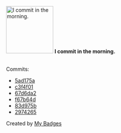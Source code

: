 <img src="https://my-badges.github.io/my-badges/morning-commits.png" alt="I commit in the morning." title="I commit in the morning." width="128">
<strong>I commit in the morning.</strong>
<br><br>

Commits:

- <a href="https://github.com/Rignchen/advent-of-code/commit/5ad175a8016d2ce22d11bdaf4a98b4e1c5de07dc">5ad175a</a>
- <a href="https://github.com/Rignchen/advent-of-code/commit/c3f4f01bff3e3e566a891a4283519c2c8d392570">c3f4f01</a>
- <a href="https://github.com/Rignchen/dotfile/commit/67d6da2cafe626cc797020d8dc4038efa77e7adc">67d6da2</a>
- <a href="https://github.com/Rignchen/Rignchen/commit/f67b64d6652b3ddb2a23680005219d0d9f58da4d">f67b64d</a>
- <a href="https://github.com/Rignchen/Rignchen/commit/83d975b23939a7e4750e5ea4bc175b4a022acbe3">83d975b</a>
- <a href="https://github.com/Rignchen/Rignchen/commit/2974265ca1d8a8d00a304c14b9e2dcffdcc6654c">2974265</a>


Created by <a href="https://github.com/my-badges/my-badges">My Badges</a>